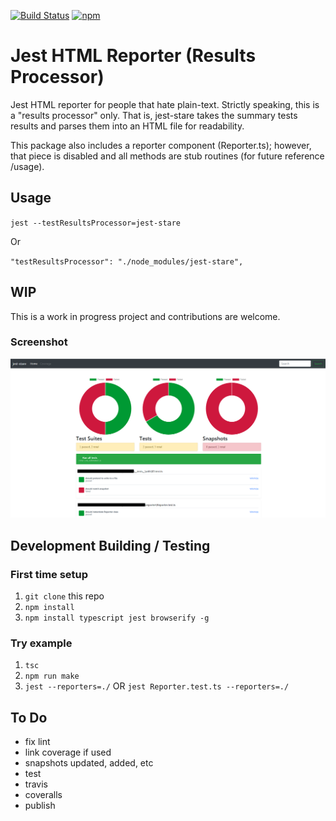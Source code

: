 [![Build Status](https://travis-ci.org/dkelosky/jest-stare.svg?branch=master)](https://travis-ci.org/dkelosky/jest-stare)
[![npm](https://img.shields.io/npm/v/npm.svg)](https://github.com/dkelosky/jest-stare)

# Jest HTML Reporter (Results Processor)
Jest HTML reporter for people that hate plain-text.  Strictly speaking, this is a
"results processor" only.  That is, jest-stare takes the summary tests results and parses 
them into an HTML file for readability. 

This package also includes a reporter component (Reporter.ts); however, that piece is disabled
and all methods are stub routines (for future reference /usage).

## Usage
`jest --testResultsProcessor=jest-stare`

Or

`"testResultsProcessor": "./node_modules/jest-stare",`

## WIP
This is a work in progress project and contributions are welcome.  

### Screenshot
![alt text](images/sample.png "Sample Report - WIP")

## Development Building / Testing

### First time setup
1. `git clone` this repo
2. `npm install`
5. `npm install typescript jest browserify -g`

### Try example
1. `tsc`
2. `npm run make`
3. `jest --reporters=./` OR `jest Reporter.test.ts --reporters=./`

##  To Do
* fix lint
* link coverage if used
* snapshots updated, added, etc
* test
* travis
* coveralls
* publish
